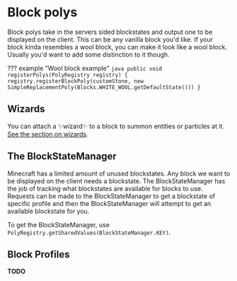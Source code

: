 # Block polys

Block polys take in the servers sided blockstates and output one to be displayed on the client. 
This can be any vanilla block you'd like. If your block kinda resembles a wool block, 
you can make it look like a wool block. Usually you'd want to add some distinction to it though.

??? example "Wool block example"
    ```java
    public void registerPolys(PolyRegistry registry) {
        registry.registerBlockPoly(customStone, new SimpleReplacementPoly(Blocks.WHITE_WOOL.getDefaultState()))
    }    
    ```

## Wizards
You can attach a :sparkles:wizard:sparkles: to a block to summon entities or particles at it. [See the section on wizards](../api/wizards.md).

## The BlockStateManager
Minecraft has a limited amount of unused blockstates. Any block we want to be displayed on the client needs a blockstate. 
The BlockStateManager has the job of tracking what blockstates are available for blocks to use. 
Requests can be made to the BlockStateManager to get a blockstate of specific profile and then the BlockStateManager will 
attempt to get an available blockstate for you.

To get the BlockStateManager, use `PolyRegistry.getSharedValues(BlockStateManager.KEY)`.

## Block Profiles
**TODO**